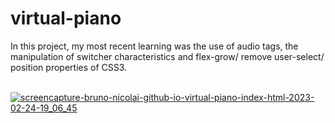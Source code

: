 # virtual-piano
In this project, my most recent learning was the use of audio tags, the manipulation of switcher characteristics and flex-grow/ remove user-select/ position properties of CSS3.
<br><br>

<a href="https://bruno-nicolai.github.io/virtual-piano/index.html" target="_blank">![screencapture-bruno-nicolai-github-io-virtual-piano-index-html-2023-02-24-19_06_45](https://user-images.githubusercontent.com/97241467/221302690-1e501467-9b26-4650-9682-a9f8832a690c.png)</a>
